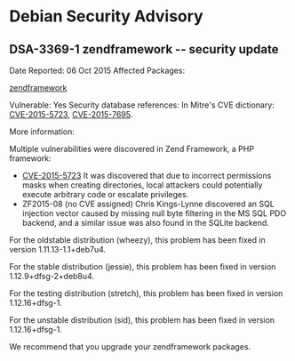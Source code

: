 
Debian Security Advisory
========================


DSA-3369-1 zendframework -- security update
-------------------------------------------



Date Reported:
06 Oct 2015
Affected Packages:

[zendframework](https://packages.debian.org/src:zendframework)

Vulnerable:
Yes
Security database references:
In Mitre's CVE dictionary: [CVE-2015-5723](https://security-tracker.debian.org/tracker/CVE-2015-5723), [CVE-2015-7695](https://security-tracker.debian.org/tracker/CVE-2015-7695).  

More information:

Multiple vulnerabilities were discovered in Zend Framework, a PHP
framework:


* [CVE-2015-5723](https://security-tracker.debian.org/tracker/CVE-2015-5723)
It was discovered that due to incorrect permissions masks when
 creating directories, local attackers could potentially execute
 arbitrary code or escalate privileges.
* ZF2015-08 (no CVE assigned)
 Chris Kings-Lynne discovered an SQL injection vector caused by
 missing null byte filtering in the MS SQL PDO backend, and a similar
 issue was also found in the SQLite backend.


For the oldstable distribution (wheezy), this problem has been fixed
in version 1.11.13-1.1+deb7u4.


For the stable distribution (jessie), this problem has been fixed in
version 1.12.9+dfsg-2+deb8u4.


For the testing distribution (stretch), this problem has been fixed
in version 1.12.16+dfsg-1.


For the unstable distribution (sid), this problem has been fixed in
version 1.12.16+dfsg-1.


We recommend that you upgrade your zendframework packages.





